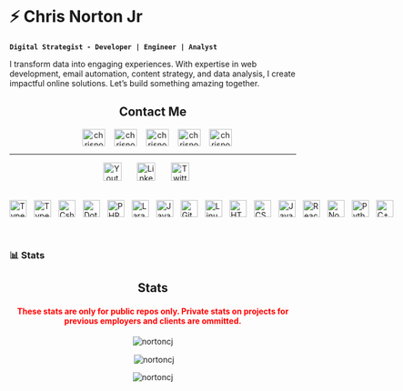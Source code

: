 # ⚡️ Chris Norton Jr
  **`Digital Strategist - Developer | Engineer | Analyst`**

I transform data into engaging experiences. With expertise in web development, email automation, content strategy, and data analysis, I create impactful online solutions. Let’s build something amazing together.

<!-- Social icons section -->


<!-- SOCIALS -->

<h2 align="center">Contact Me</h2>
<p align="center">
	&nbsp&nbsp&nbsp
	<a href="https://twitter.com/codemanchris" target="blank"><img align="center" src="https://cdn.jsdelivr.net/gh/devicons/devicon@latest/icons/twitter/twitter-original.svg" alt="chrisnortonjr" height="30" width="40" /></a>&nbsp&nbsp&nbsp
<a href="https://linkedin.com/in/chrisnortonjr" target="blank"><img align="center" src="https://raw.githubusercontent.com/rahuldkjain/github-profile-readme-generator/master/src/images/icons/Social/linked-in-alt.svg" alt="chrisnortonjr" height="30" width="40" /></a>&nbsp&nbsp&nbsp
<a href="https://instagram.com/chrisnortonjr" target="blank"><img align="center" src="https://raw.githubusercontent.com/rahuldkjain/github-profile-readme-generator/master/src/images/icons/Social/instagram.svg" alt="chrisnortonjr" height="30" width="40" /></a>&nbsp&nbsp&nbsp
<a href="https://www.facebook.com/chris.norton.37051" target="blank"><img align="center" src="https://cdn.jsdelivr.net/gh/devicons/devicon@latest/icons/facebook/facebook-original.svg" alt="chrisnortonjr" height="30" width="40" /></a>&nbsp&nbsp&nbsp
<a href="https://www.youtube.com/c/chrisnortonjr" target="blank"><img align="center" src="https://raw.githubusercontent.com/rahuldkjain/github-profile-readme-generator/master/src/images/icons/Social/youtube.svg" alt="chrisnortonjr" height="30" width="40" /></a>
</p>

<hr>
<p align="center">
  <a href="https://www.youtube.com/@chrisnortonjr"><img width="32px" alt="Youtube" title="Youtube" src="https://i.imgur.com/qiXu7b2.png"/></a>
  &#8287;&#8287;&#8287;&#8287;&#8287;
  <a href="https://www.linkedin.com/in/chrisnortonjr/"><img width="32px" alt="LinkedIn" title="LinkedIn" src="https://i.imgur.com/yRpa1dQ.png"/></a>
  &#8287;&#8287;&#8287;&#8287;&#8287;
  <a href="https://twitter.com/CodemanChris"><img width="32px" alt="Twitter" title="Twitter" src="https://i.imgur.com/AixJgnm.png"/></a>
  &#8287;&#8287;&#8287;&#8287;&#8287;
 
  
<!--   &#8287;&#8287;&#8287;&#8287;&#8287;
  <a href="http://eyl327.mywebcommunity.org/promos/"><img width="32px" alt="Free Stuff" title="Free gifts for you" src="https://i.imgur.com/0uVwkoZ.png"/></a> -->
</p>

<br/>
<!--
**nortoncj/nortoncj** is a ✨ _special_ ✨ repository because its `README.md` (this file) appears on your GitHub profile.
---

### 🧰 Languages and Tools

<!-- <img align="left" alt="Java" width="30px" style="padding-right:10px;" src="https://cdn.jsdelivr.net/gh/devicons/devicon/icons/java/java-original.svg"/> -->
<!-- <img align="left" alt="Spring" width="30px" style="padding-right:10px;" src="https://cdn.jsdelivr.net/gh/devicons/devicon/icons/spring/spring-original.svg" /> -->
<div style="display:flex; align:center; align-items:center;">
<img align="left" alt="TypeScript" width="30px" style="padding-right:10px;" src="https://cdn.jsdelivr.net/gh/devicons/devicon@latest/icons/ruby/ruby-original.svg" />
          
<img align="left" alt="TypeScript" width="30px" style="padding-right:10px;" src="https://cdn.jsdelivr.net/gh/devicons/devicon@latest/icons/typescript/typescript-original.svg" />


<img align="left" alt="Csharp" width="30px" style="padding-right:10px;" src="https://cdn.jsdelivr.net/gh/devicons/devicon@latest/icons/csharp/csharp-original.svg" />


<img align="left" alt="DotNet" width="30px" style="padding-right:10px;" src="https://cdn.jsdelivr.net/gh/devicons/devicon@latest/icons/dotnetcore/dotnetcore-original.svg" />
          
          
          
<!-- <img align="left" alt="Angular" width="30px" style="padding-right:10px;" src="https://cdn.jsdelivr.net/gh/devicons/devicon/icons/js/angularjs-plain.svg" /> -->
 <img align="left" alt="PHP" width="30px" style="padding-right:10px;" src="https://cdn.jsdelivr.net/gh/devicons/devicon@latest/icons/php/php-original.svg" />

<img align="left" alt="Laravel" width="30px" style="padding-right:10px;" src="https://cdn.jsdelivr.net/gh/devicons/devicon@latest/icons/laravel/laravel-original.svg" />
          
          
<img align='left' alt="JavaScript" width="30px" style="padding-right:10px;" src="https://cdn.jsdelivr.net/gh/devicons/devicon@latest/icons/javascript/javascript-original.svg" />
          
<img align="left" alt="Git" width="30px" style="padding-right:10px;" src="https://cdn.jsdelivr.net/gh/devicons/devicon/icons/git/git-original.svg" />
<img align="left" alt="Linux" width="30px" style="padding-right:10px;" src="https://cdn.jsdelivr.net/gh/devicons/devicon/icons/linux/linux-original.svg" />
<img align="left" alt="HTML" width="30px" style="padding-right:10px;" src="https://cdn.jsdelivr.net/gh/devicons/devicon/icons/html5/html5-plain.svg" />
<img align="left" alt="CSS" width="30px" style="padding-right:10px;" src="https://cdn.jsdelivr.net/gh/devicons/devicon/icons/css3/css3-plain.svg" />
<img align="left" alt="JavaScript" width="30px" style="padding-right:10px;" src="https://cdn.jsdelivr.net/gh/devicons/devicon/icons/javascript/javascript-plain.svg" />
<img align="left" alt="React" width="30px" style="padding-right:10px;" src="https://cdn.jsdelivr.net/gh/devicons/devicon/icons/react/react-original.svg" />
<img align="left" alt="NodeJS" width="30px" style="padding-right:10px;" src="https://cdn.jsdelivr.net/gh/devicons/devicon/icons/nodejs/nodejs-original.svg" />
<img align="left" alt="Python" width="30px" style="padding-right:10px;" src="https://cdn.jsdelivr.net/gh/devicons/devicon@latest/icons/python/python-original.svg" />
<img align="left" alt="C++" width="30px" style="padding-right:10px;" src="https://cdn.jsdelivr.net/gh/devicons/devicon@latest/icons/cplusplus/cplusplus-original.svg" />
<!-- <img align="left" alt="GitHub" width="30px" style="padding-right:10px;" src="https://cdn.jsdelivr.net/gh/devicons/devicon/icons/github/github-original.svg" /> -->
<!-- <img align="left" alt="Bash" width="30px" style="padding-right:10px;" src="https://cdn.jsdelivr.net/gh/devicons/devicon/icons/bash/bash-original.svg" /> -->
</div>
<br />

#

### 📊 Stats

<!-- STATS -->
<div align="center" margin="100px 0 0 0">

<h2 align="center">Stats</h2>
<h4 style="color:red;">These stats are only for public repos only. Private stats on projects for previous employers and clients are ommitted.</h4>

  <p><img align="center" src="https://github-readme-stats.vercel.app/api/top-langs?username=nortoncj&show_icons=true&locale=en&layout=compact" alt="nortoncj" /></p>

  <p>&nbsp;<img align="center" src="https://github-readme-stats.vercel.app/api?username=nortoncj&show_icons=true&locale=en" alt="nortoncj" /></p>

  <p><img align="center" src="https://github-readme-streak-stats.herokuapp.com/?user=nortoncj&" alt="nortoncj" /></p>
</div>
<br>
